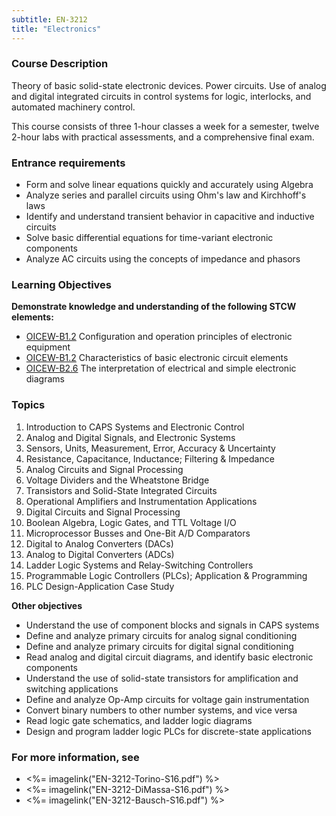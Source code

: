 ```yaml
---
subtitle: EN-3212
title: "Electronics"
---
```


### Course Description

Theory of basic solid-state electronic devices. Power circuits. Use of analog and digital integrated circuits in control systems for logic, interlocks, and automated machinery control. 

This course consists of three 1-hour classes a week for a semester, twelve 2-hour labs  with practical assessments, and a comprehensive final exam.

### Entrance requirements

* Form and solve linear equations quickly and accurately using Algebra
* Analyze series and parallel circuits using Ohm's law and Kirchhoff's laws
* Identify and understand transient behavior in capacitive and inductive circuits
* Solve basic differential equations for time-variant electronic components
* Analyze AC circuits using the concepts of impedance and phasors


### Learning Objectives

**Demonstrate knowledge and understanding of the following STCW elements:**

* [OICEW-B1.2]({{site.baseurl}}/tables/31.html#OICEW-B1.2) Configuration and operation principles of electronic equipment
* [OICEW-B1.2]({{site.baseurl}}/tables/31.html#OICEW-B1.2) Characteristics of basic electronic circuit elements
* [OICEW-B2.6]({{site.baseurl}}/tables/31.html#OICEW-B2.6) The interpretation of electrical and simple electronic diagrams


### Topics

1. Introduction to CAPS Systems and Electronic Control
2. Analog and Digital Signals, and Electronic Systems
3. Sensors, Units, Measurement, Error, Accuracy & Uncertainty
4. Resistance, Capacitance, Inductance; Filtering & Impedance
5. Analog Circuits and Signal Processing
6. Voltage Dividers and the Wheatstone Bridge
7. Transistors and Solid-State Integrated Circuits
8. Operational Amplifiers and Instrumentation Applications
9. Digital Circuits and Signal Processing
10. Boolean Algebra, Logic Gates, and TTL Voltage I/O
11. Microprocessor Busses and One-Bit A/D Comparators
12. Digital to Analog Converters (DACs)
13. Analog to Digital Converters (ADCs)
14. Ladder Logic Systems and Relay-Switching Controllers
15. Programmable Logic Controllers (PLCs); Application & Programming
16. PLC Design-Application Case Study



**Other objectives**


* Understand the use of component blocks and signals in CAPS systems
* Define and analyze primary circuits for analog signal conditioning
* Define and analyze primary circuits for digital signal conditioning
* Read analog and digital circuit diagrams, and identify basic electronic components
* Understand the use of solid-state transistors for amplification and switching applications
* Define and analyze Op-Amp circuits for voltage gain instrumentation
* Convert binary numbers to other number systems, and vice versa
* Read logic gate schematics, and ladder logic diagrams
* Design and program ladder logic PLCs for discrete-state applications


### For more information, see 

* <%= imagelink("EN-3212-Torino-S16.pdf") %> 
* <%= imagelink("EN-3212-DiMassa-S16.pdf") %> 
* <%= imagelink("EN-3212-Bausch-S16.pdf") %> 



